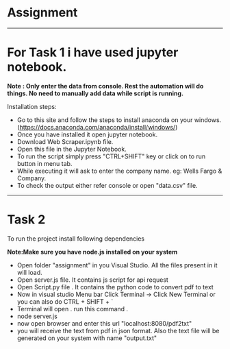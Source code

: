 # Assignment 
***
# For Task 1 i have used jupyter notebook. 

**Note : Only enter the data from console. Rest the automation will do things. No need to manually add data while script is running.**

Installation steps:
* Go to this site and follow the steps to install anaconda on your windows. (https://docs.anaconda.com/anaconda/install/windows/)
* Once you have installed it open jupyter notebook.
* Download Web Scraper.ipynb file.
* Open this file in the Jupyter Notebook.
* To run the script simply press "CTRL+SHIFT" key or click on to run button in menu tab.
* While executing it will ask to enter the company name.
  eg: Wells Fargo & Company.
* To check the output either refer console or open "data.csv" file.

***
# Task 2 

To run the project install following dependencies 

**Note:Make sure you have node.js installed on your system**

* Open folder "assignment" in you Visual Studio. All the files present in it will load.
* Open server.js file. It contains js script for api request
* Open Script.py file . It contains the python code to convert pdf to text
* Now in visual studio Menu bar Click Terminal -> Click New Terminal or you can also do CTRL + SHIFT + `
* Terminal will open . run this command .
* node server.js 
* now open browser and enter this url "localhost:8080/pdf2txt"
* you will receive the text from pdf in json format. Also the text file will be generated on your system with name "output.txt"
